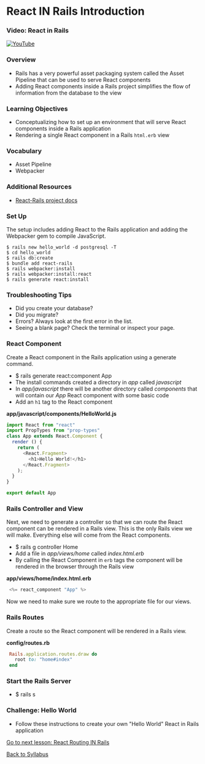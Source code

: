# React IN Rails Introduction

### Video: React in Rails
[![YouTube](http://img.youtube.com/vi/ZkYxPZcISGQ/0.jpg)](https://www.youtube.com/watch?v=ZkYxPZcISGQ)

### Overview
- Rails has a very powerful asset packaging system called the Asset Pipeline that can be used to serve React components
- Adding React components inside a Rails project simplifies the flow of information from the database to the view

### Learning Objectives
- Conceptualizing how to set up an environment that will serve React components inside a Rails application
- Rendering a single React component in a Rails `html.erb` view

### Vocabulary
- Asset Pipeline
- Webpacker

### Additional Resources
- [ React-Rails project docs ](https://github.com/reactjs/react-rails)

### Set Up
The setup includes adding React to the Rails application and adding the Webpacker gem to compile JavaScript.
```
$ rails new hello_world -d postgresql -T
$ cd hello_world
$ rails db:create
$ bundle add react-rails
$ rails webpacker:install
$ rails webpacker:install:react
$ rails generate react:install
```

### Troubleshooting Tips
- Did you create your database?
- Did you migrate?
- Errors? Always look at the first error in the list.
- Seeing a blank page? Check the terminal or inspect your page.

### React Component
Create a React component in the Rails application using a generate command.
- $ rails generate react:component App
- The install commands created a directory in *app* called *javascript*
- In *app/javascript* there will be another directory called *components* that will contain our *App* React component with some basic code
- Add an `h1` tag to the React component

**app/javascript/components/HelloWorld.js**
```javascript
import React from "react"
import PropTypes from "prop-types"
class App extends React.Component {
  render () {
    return (
      <React.Fragment>
        <h1>Hello World!</h1>
      </React.Fragment>
    );
  }
}

export default App
```

### Rails Controller and View
Next, we need to generate a controller so that we can route the React component can be rendered in a Rails view. This is the only Rails view we will make. Everything else will come from the React components.
- $ rails g controller Home
- Add a file in *app/views/home* called *index.html.erb*
- By calling the React Component in `erb` tags the component will be rendered in the browser through the Rails view

**app/views/home/index.html.erb**
```javascript
 <%= react_component "App" %>
```
Now we need to make sure we route to the appropriate file for our views.

### Rails Routes
Create a route so the React component will be rendered in a Rails view.

**config/routes.rb**
```ruby
 Rails.application.routes.draw do
   root to: "home#index"
 end
```

### Start the Rails Server
- $ rails s

### Challenge: Hello World
- Follow these instructions to create your own "Hello World" React in Rails application


[ Go to next lesson: React Routing IN Rails ](./react_routing_in_rails.md)

[ Back to Syllabus ](../README.md#unit-nine-react-in-rails-and-authentication)
